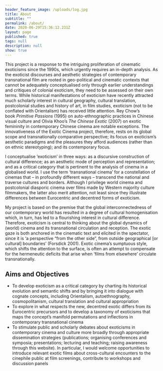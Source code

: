 ```yaml
---
header_feature_image: /uploads/log.jpg
title: About
subtitle: ""
permalink: /about/
date: 2020-06-29T15:36:12.231Z
layout: page
published: true
tags: null
description: null
show: true
---
```

This project is a response to the intriguing proliferation of cinematic exoticisms since the 1990s, which urgently requires an in-depth analysis. As the exoticist discourses and aesthetic strategies of contemporary transnational film are rooted in geo-political and cinematic contexts that cannot be adequately conceptualised only through earlier understandings and critiques of colonial exoticism, they need to be assessed on their own terms. While historical manifestations of exoticism have recently attracted much scholarly interest in cultural geography, cultural translation, postcolonial studies and history of art, in film studies, exoticism (not to be conflated with Orientalism) has received little attention. Rey Chow’s book *Primitive Passions* (1995) on auto-ethnographic practices in Chinese visual culture and Olivia Khoo’s *The Chinese Exotic* (2007) on exotic femininity in contemporary Chinese cinema are notable exceptions. The innovativeness of the Exotic Cinema project, therefore, rests on its global scope and transnationally comparative perspective; its focus on exoticism’s aesthetic paradigms and the pleasures they afford audiences (rather than on ethnic stereotyping); and its contemporary focus. 

I conceptualise ‘exoticism’ in three ways: as a discursive construction of cultural difference; as an aesthetic mode of perception and representation; and as a critical category that is pertinent to the analysis of cinema in a globalised world. I use the term ‘transnational cinema’ for a constellation of cinemas that – in profoundly different ways – transcend the national and traverse cultures and borders. Although I privilege world cinema and postcolonial diasporic cinema over films made by Western majority culture filmmakers, the latter also merit attention, not least since they illustrate differences between Eurocentric and decentred forms of exoticism.

My project is based on the premise that the global interconnectedness of our contemporary world has resulted in a degree of cultural homogenisation which, in turn, has led to a flourishing interest in cultural difference. Therefore, exoticism is central to thinking about the global dynamics of (world) cinema and its transnational circulation and reception. The exotic gaze is both anchored in the cinematic text and elicited in the spectator, since it is ‘a perspective “from the other side”, from outside geographical \[or cultural] boundaries’ (Forsdick 2001). Exotic cinema’s sumptuous style, which shifts the attention to the surface, is often an attempt to compensate for the hermeneutic deficits that arise when ‘films from elsewhere’ circulate transnationally.

## Aims and Objectives

* To develop exoticism as a critical category by charting its historical evolution and semantic shifts and by bringing it into dialogue with cognate concepts, including Orientalism, autoethnography, cosmopolitanism, cultural translation and cultural appropriation
* To explore in what respects the new, decentred exotic differs from its Eurocentric precursors and to develop a taxonomy of exoticisms that maps the concept’s manifold permutations and inflections in contemporary transnational cinema
* To stimulate public and scholarly debates about exoticisms in contemporary cinema and culture more broadly through appropriate dissemination strategies (publications; organising conferences and symposia; presentations; lecturing and teaching; raising awareness through this website). In particular, I would welcome opportunities to introduce relevant exotic films about cross-cultural encounters to the cinephile public at film screenings, contribute to workshops and discussion panels